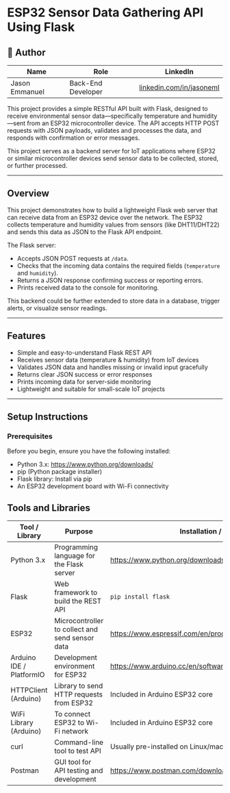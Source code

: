 # ESP32 Sensor Data Gathering API Using Flask

## 👤 Author

| Name            | Role              | LinkedIn                                      |
|-----------------|-------------------|-----------------------------------------------|
| Jason Emmanuel  | Back-End Developer | [linkedin.com/in/jasoneml](https://www.linkedin.com/in/jasoneml/) |

This project provides a simple RESTful API built with Flask, designed to receive environmental sensor data—specifically temperature and humidity—sent from an ESP32 microcontroller device. The API accepts HTTP POST requests with JSON payloads, validates and processes the data, and responds with confirmation or error messages.

This project serves as a backend server for IoT applications where ESP32 or similar microcontroller devices send sensor data to be collected, stored, or further processed.

---

## Overview

This project demonstrates how to build a lightweight Flask web server that can receive data from an ESP32 device over the network. The ESP32 collects temperature and humidity values from sensors (like DHT11/DHT22) and sends this data as JSON to the Flask API endpoint.

The Flask server:

- Accepts JSON POST requests at `/data`.
- Checks that the incoming data contains the required fields (`temperature` and `humidity`).
- Returns a JSON response confirming success or reporting errors.
- Prints received data to the console for monitoring.

This backend could be further extended to store data in a database, trigger alerts, or visualize sensor readings.

---

## Features

- Simple and easy-to-understand Flask REST API
- Receives sensor data (temperature & humidity) from IoT devices
- Validates JSON data and handles missing or invalid input gracefully
- Returns clear JSON success or error responses
- Prints incoming data for server-side monitoring
- Lightweight and suitable for small-scale IoT projects

---

## Setup Instructions

### Prerequisites

Before you begin, ensure you have the following installed:

- Python 3.x: https://www.python.org/downloads/
- pip (Python package installer)
- Flask library: Install via pip
- An ESP32 development board with Wi-Fi connectivity

## Tools and Libraries

| Tool / Library        | Purpose                                           | Installation / Reference                         |
|----------------------|-------------------------------------------------|-------------------------------------------------|
| Python 3.x           | Programming language for the Flask server       | https://www.python.org/downloads/                |
| Flask                | Web framework to build the REST API              | `pip install flask`                              |
| ESP32                | Microcontroller to collect and send sensor data | https://www.espressif.com/en/products/hardware/esp32/overview |
| Arduino IDE / PlatformIO | Development environment for ESP32               | https://www.arduino.cc/en/software               |
| HTTPClient (Arduino) | Library to send HTTP requests from ESP32         | Included in Arduino ESP32 core                    |
| WiFi Library (Arduino)| To connect ESP32 to Wi-Fi network                 | Included in Arduino ESP32 core                    |
| curl                 | Command-line tool to test API                      | Usually pre-installed on Linux/macOS, Windows via https://curl.se/ |
| Postman              | GUI tool for API testing and development          | https://www.postman.com/downloads/                |

